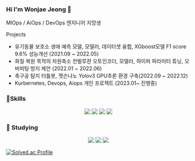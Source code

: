 ### Hi I'm Wonjae Jeong 👋
MlOps / AiOps / DevOps 엔지니어 지망생

Projects
- 유기동물 보호소 생애 예측 모델, 모델러, 데이터셋 융합, XGboost모델 F1 score 9.6% 성능개선 (2021.09 ~ 2022.05)
- 화질 복원 목적의 차원축소 컨벌루젼 오토인코더, 모델러, 하이퍼 파라미터 튜닝, 오버피팅 방지 제안 (2022.01 ~ 2022.06)
- 축구공 탐지 터틀봇, 젯슨나노 Yolov3 GPU추론 환경 구축(2022.09 ~ 2022.12)
- Kurbernetes, Devops, Aiops 개인 프로젝트 (2023.01~ 진행중)

###  :muscle:Skills
<p align ="center">
<img src="https://img.shields.io/badge/python-3776AB?style=flat-square&logo=python&logoColor=white" />
<img src="https://img.shields.io/badge/C-A8B9CC?style=flat-square&logo=C&logoColor=white" />
<img src="https://img.shields.io/badge/C++-00599C?style=flat-square&logo=C++&logoColor=white" />
<img src="https://img.shields.io/badge/MySQL-4479A1?style=flat-square&logo=MySQL&logoColor=white" />

### :seedling: Studying
<p align ="center">
<img src="https://img.shields.io/badge/Kubernetes-326CE5?style=flat-square&logo=Kubernetes&logoColor=white" />
<img src="https://img.shields.io/badge/AWS-232F3E?style=flat-square&logo=AWS&logoColor=white" />
<img src="https://img.shields.io/badge/Docker-2496ED?style=flat-square&logo=Docker&logoColor=white" />



[![Solved.ac Profile](http://mazassumnida.wtf/api/v2/generate_badge?boj=berlaemrtls)](https://solved.ac/berlaemrtls/)

  
  
<!--
배지 만드는 법 : https://eunhee-programming.tistory.com/239
-->

  

